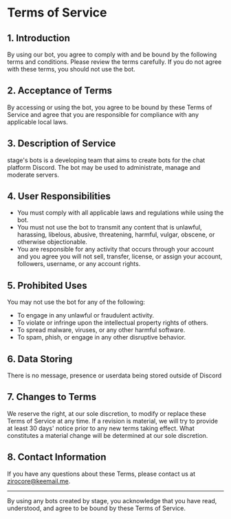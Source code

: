# Terms of Service

## 1. Introduction

By using our bot, you agree to comply with and be bound by the following terms and conditions. Please review the terms carefully. If you do not agree with these terms, you should not use the bot.

## 2. Acceptance of Terms

By accessing or using the bot, you agree to be bound by these Terms of Service and agree that you are responsible for compliance with any applicable local laws.

## 3. Description of Service

stage's bots is a developing team that aims to create bots for the chat platform Discord. The bot may be used to administrate, manage and moderate servers.

## 4. User Responsibilities

- You must comply with all applicable laws and regulations while using the bot.
- You must not use the bot to transmit any content that is unlawful, harassing, libelous, abusive, threatening, harmful, vulgar, obscene, or otherwise objectionable.
- You are responsible for any activity that occurs through your account and you agree you will not sell, transfer, license, or assign your account, followers, username, or any account rights.

## 5. Prohibited Uses

You may not use the bot for any of the following:

- To engage in any unlawful or fraudulent activity.
- To violate or infringe upon the intellectual property rights of others.
- To spread malware, viruses, or any other harmful software.
- To spam, phish, or engage in any other disruptive behavior.

## 6. Data Storing

There is no message, presence or userdata being stored outside of Discord

## 7. Changes to Terms

We reserve the right, at our sole discretion, to modify or replace these Terms of Service at any time. If a revision is material, we will try to provide at least 30 days' notice prior to any new terms taking effect. What constitutes a material change will be determined at our sole discretion.

## 8. Contact Information

If you have any questions about these Terms, please contact us at zirocore@keemail.me.

---

By using any bots created by stage, you acknowledge that you have read, understood, and agree to be bound by these Terms of Service.
